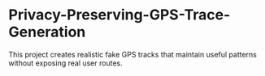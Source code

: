 # Privacy-Preserving-GPS-Trace-Generation
This project creates realistic fake GPS tracks that maintain useful patterns without exposing real user routes.
